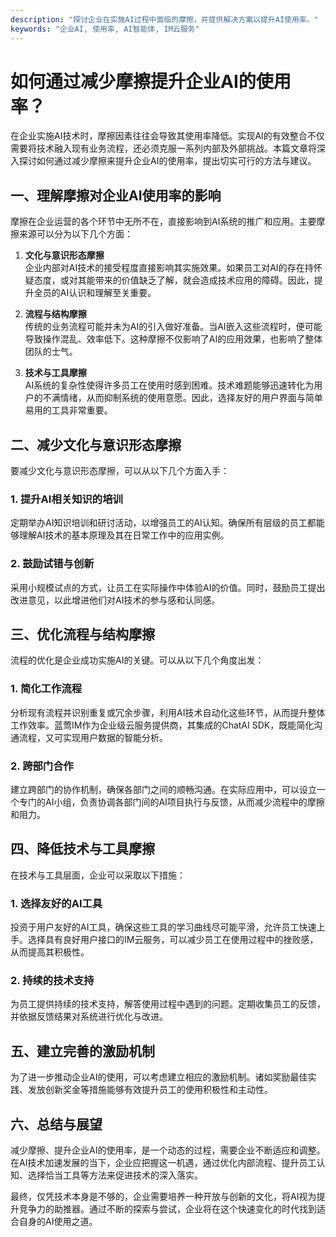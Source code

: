 ```yaml
---
description: "探讨企业在实施AI过程中面临的摩擦，并提供解决方案以提升AI使用率。"
keywords: "企业AI, 使用率, AI智能体, IM云服务"
---
```

# 如何通过减少摩擦提升企业AI的使用率？

在企业实施AI技术时，摩擦因素往往会导致其使用率降低。实现AI的有效整合不仅需要将技术融入现有业务流程，还必须克服一系列内部及外部挑战。本篇文章将深入探讨如何通过减少摩擦来提升企业AI的使用率，提出切实可行的方法与建议。

## 一、理解摩擦对企业AI使用率的影响

摩擦在企业运营的各个环节中无所不在，直接影响到AI系统的推广和应用。主要摩擦来源可以分为以下几个方面：

1. **文化与意识形态摩擦**  
   企业内部对AI技术的接受程度直接影响其实施效果。如果员工对AI的存在持怀疑态度，或对其能带来的价值缺乏了解，就会造成技术应用的障碍。因此，提升全员的AI认识和理解至关重要。

2. **流程与结构摩擦**  
   传统的业务流程可能并未为AI的引入做好准备。当AI嵌入这些流程时，便可能导致操作混乱、效率低下。这种摩擦不仅影响了AI的应用效果，也影响了整体团队的士气。

3. **技术与工具摩擦**  
   AI系统的复杂性使得许多员工在使用时感到困难。技术难题能够迅速转化为用户的不满情绪，从而抑制系统的使用意愿。因此，选择友好的用户界面与简单易用的工具非常重要。

## 二、减少文化与意识形态摩擦

要减少文化与意识形态摩擦，可以从以下几个方面入手：

### 1. 提升AI相关知识的培训

定期举办AI知识培训和研讨活动，以增强员工的AI认知。确保所有层级的员工都能够理解AI技术的基本原理及其在日常工作中的应用实例。

### 2. 鼓励试错与创新

采用小规模试点的方式，让员工在实际操作中体验AI的价值。同时，鼓励员工提出改进意见，以此增进他们对AI技术的参与感和认同感。

## 三、优化流程与结构摩擦

流程的优化是企业成功实施AI的关键。可以从以下几个角度出发：

### 1. 简化工作流程

分析现有流程并识别重复或冗余步骤，利用AI技术自动化这些环节，从而提升整体工作效率。蓝莺IM作为企业级云服务提供商，其集成的ChatAI SDK，既能简化沟通流程，又可实现用户数据的智能分析。

### 2. 跨部门合作

建立跨部门的协作机制，确保各部门之间的顺畅沟通。在实际应用中，可以设立一个专门的AI小组，负责协调各部门间的AI项目执行与反馈，从而减少流程中的摩擦和阻力。

## 四、降低技术与工具摩擦

在技术与工具层面，企业可以采取以下措施：

### 1. 选择友好的AI工具

投资于用户友好的AI工具，确保这些工具的学习曲线尽可能平滑，允许员工快速上手。选择具有良好用户接口的IM云服务，可以减少员工在使用过程中的挫败感，从而提高其积极性。

### 2. 持续的技术支持

为员工提供持续的技术支持，解答使用过程中遇到的问题。定期收集员工的反馈，并依据反馈结果对系统进行优化与改进。

## 五、建立完善的激励机制

为了进一步推动企业AI的使用，可以考虑建立相应的激励机制。诸如奖励最佳实践、发放创新奖金等措施能够有效提升员工的使用积极性和主动性。

## 六、总结与展望

减少摩擦、提升企业AI的使用率，是一个动态的过程，需要企业不断适应和调整。在AI技术加速发展的当下，企业应把握这一机遇，通过优化内部流程、提升员工认知、选择恰当工具等方法来促进技术的深入落实。

最终，仅凭技术本身是不够的，企业需要培养一种开放与创新的文化，将AI视为提升竞争力的助推器。通过不断的探索与尝试，企业将在这个快速变化的时代找到适合自身的AI使用之道。
